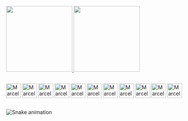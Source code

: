          
<div>

  <a href="https://github.com/R0guelands">
    <img height="180em" src="https://github-readme-stats.vercel.app/api?username=R0guelands&show_icons=true&theme=dark&include_all_commits=true"/>
    <img height="180em" src="https://github-readme-stats.vercel.app/api/top-langs/?username=R0guelands&layout=compact&theme=dark&langs_count=10&hide=Procfile,Java"/>
  </a>

</div>

##

<div>

  <img align="center" alt="Marcelo" height="40" src="https://cdn.jsdelivr.net/gh/devicons/devicon/icons/nodejs/nodejs-original.svg" >
  <img align="center" alt="Marcelo" height="40" src="https://cdn.jsdelivr.net/gh/devicons/devicon/icons/mongodb/mongodb-original-wordmark.svg" >
  <img align="center" alt="Marcelo" height="40" src="https://cdn.jsdelivr.net/gh/devicons/devicon/icons/mysql/mysql-original.svg" >
  <img align="center" alt="Marcelo" height="40" src="https://cdn.jsdelivr.net/gh/devicons/devicon/icons/python/python-original-wordmark.svg" >
  <img align="center" alt="Marcelo" height="40" src="https://cdn.jsdelivr.net/gh/devicons/devicon/icons/c/c-original.svg" >
  <img align="center" alt="Marcelo" height="40" src="https://cdn.jsdelivr.net/gh/devicons/devicon/icons/java/java-original.svg" >
  <img align="center" alt="Marcelo" height="40" src="https://cdn.jsdelivr.net/gh/devicons/devicon/icons/javascript/javascript-original.svg" >
  <img align="center" alt="Marcelo" height="40" src="https://cdn.jsdelivr.net/gh/devicons/devicon/icons/html5/html5-original.svg" >
  <img align="center" alt="Marcelo" height="40" src="https://cdn.jsdelivr.net/gh/devicons/devicon/icons/css3/css3-original.svg" >
  <img align="center" alt="Marcelo" height="40" src="https://cdn.jsdelivr.net/gh/devicons/devicon/icons/react/react-original.svg" >
  <img align="center" alt="Marcelo" height="40" src="https://cdn.jsdelivr.net/gh/devicons/devicon/icons/lua/lua-original-wordmark.svg" >
  
</div>

##

![Snake animation](https://github.com/R0guelands/R0guelands/blob/output/github-contribution-grid-snake.svg)

